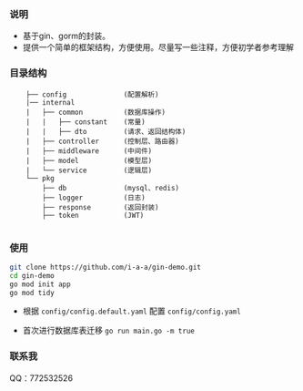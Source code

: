 ### 说明
- 基于gin、gorm的封装。 
- 提供一个简单的框架结构，方便使用。尽量写一些注释，方便初学者参考理解


### 目录结构

```
    ├── config              (配置解析)
    |── internal
    |   ├── common          (数据库操作)
    |   |   ├── constant    (常量)
    |   |   ├── dto         (请求、返回结构体)
    |   ├── controller      (控制层、路由器)
    |   ├── middleware      (中间件)                    
    |   ├── model           (模型层)                        
    |   └── service         (逻辑层)                    
    └── pkg  
        ├── db              (mysql、redis)
        ├── logger          (日志)
        ├── response        (返回封装)
        ├── token           (JWT)
      
```

### 使用

```sh 
git clone https://github.com/i-a-a/gin-demo.git
cd gin-demo
go mod init app
go mod tidy
```

- 根据 `config/config.default.yaml` 配置 `config/config.yaml` 

- 首次进行数据库表迁移  `go run main.go -m true`  

### 联系我
QQ：772532526